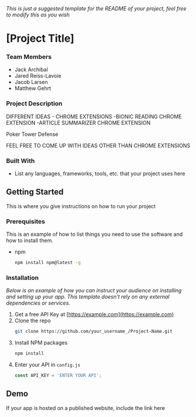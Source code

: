 _This is just a suggested template for the README of your project, feel free to modify this as you wish_
# \[Project Title\]

### Team Members
- Jack Archibal
- Jared Reiss-Lavoie
- Jacob Larsen
- Matthew Gehrt

### Project Description
DIFFERENT IDEAS - CHROME EXTENSIONS
-BIONIC READING CHROME EXTENSION
-ARTICLE SUMMARIZER CHROME EXTENSION

Poker Tower Defense


FEEL FREE TO COME UP WITH IDEAS OTHER THAN CHROME EXTENSIONS

### Built With
- List any languages, frameworks, tools, etc. that your project uses here

## Getting Started
This is where you give instructions on how to run your project

### Prerequisites

This is an example of how to list things you need to use the software and how to install them.
* npm
  ```sh
  npm install npm@latest -g
  ```

### Installation

_Below is an example of how you can instruct your audience on installing and setting up your app. This template doesn't rely on any external dependencies or services._

1. Get a free API Key at [https://example.com](https://example.com)
2. Clone the repo
   ```sh
   git clone https://github.com/your_username_/Project-Name.git
   ```
3. Install NPM packages
   ```sh
   npm install
   ```
4. Enter your API in `config.js`
   ```js
   const API_KEY = 'ENTER YOUR API';
   ```
## Demo
If your app is hosted on a published website, include the link here
